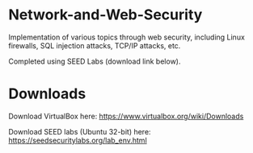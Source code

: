 # Network-and-Web-Security

Implementation of various topics through web security, including Linux firewalls, SQL injection attacks, TCP/IP attacks, etc.

Completed using SEED Labs (download link below).

# Downloads

Download VirtualBox here: https://www.virtualbox.org/wiki/Downloads

Download SEED labs (Ubuntu 32-bit) here: https://seedsecuritylabs.org/lab_env.html
